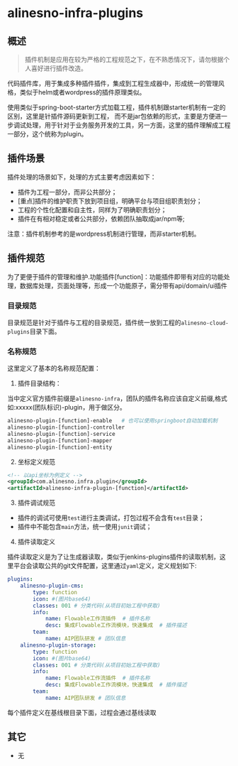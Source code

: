 # alinesno-infra-plugins

## 概述

> 插件机制是应用在较为严格的工程规范之下，在不熟悉情况下，请勿根据个人喜好进行插件改造。

代码插件库，用于集成多种插件插件，集成到工程生成器中，形成统一的管理风格，类似于helm或者wordpress的插件原理类似。

使用类似于spring-boot-starter方式加载工程，插件机制跟starter机制有一定的区别，这里是针插件源码更新到工程，
而不是jar包依赖的形式，主要是方便进一步调试处理，用于针对于业务服务开发的工具，另一方面，这里的插件理解成工程一部分，这个统称为plugin。

## 插件场景

插件处理的场景如下，处理的方式主要考虑因素如下：

- 插件为工程一部分，而非公共部分；
- [重点]插件的维护职责下放到项目组，明确平台与项目组职责划分；
- 工程的个性化配置和自主性，同样为了明确职责划分；
- 插件在有相对稳定或者公共部分，依赖团队抽取成jar/npm等;

注意：插件机制参考的是wordpress机制进行管理，而非starter机制。

## 插件规范

为了更便于插件的管理和维护.功能插件[function]：功能插件即带有对应的功能处理，数据库处理，页面处理等，形成一个功能原子，需分带有api/domain/ui插件

### 目录规范

目录规范是针对于插件与工程的目录规范，插件统一放到工程的`alinesno-cloud-plugins`目录下面。

### 名称规范

这里定义了基本的名称规范配置：

1. 插件目录结构：

当中定义官方插件前缀是`alinesno-infra`，团队的插件名称应该自定义前缀,格式如:xxxxx(团队标识)-plugin，用于做区分。
```sh
alinesno-plugin-[function]-enable   # 也可以使用springboot自动加载机制
alinesno-plugin-[function]-controller
alinesno-plugin-[function]-service
alinesno-plugin-[function]-mapper
alinesno-plugin-[function]-entity
```

2. 坐标定义规范
```xml
<!-- 以api坐标为例定义 -->
<groupId>com.alinesno.infra.plugin</groupId>
<artifactId>alinesno-infra-plugin-[function]</artifactId>
```

3. 插件调试规范

- 插件的调试可使用`test`进行主类调试，打包过程不会含有`test`目录；
- 插件中不能包含`main`方法，统一使用`junit`调试；

4. 插件读取定义

插件读取定义是为了让生成器读取，类似于jenkins-plugins插件的读取机制，这里平台会读取公共的git文件配置，这里通过`yaml`定义，定义规划如下:

```yaml
plugins:
    alinesno-plugin-cms:
        type: function
        icon: #(图片base64)
        classes: 001 # 分类代码(从项目初始工程中获取)
        info:
            name: Flowable工作流插件  # 插件名称
            desc: 集成Flowable工作流模块，快速集成  # 插件描述
        team:
            name: AIP团队研发 # 团队信息
    alinesno-plugin-storage:
        type: function
        icon: #(图片base64)
        classes: 001 # 分类代码(从项目初始工程中获取)
        info:
            name: Flowable工作流插件  # 插件名称
            desc: 集成Flowable工作流模块，快速集成  # 插件描述
        team:
            name: AIP团队研发 # 团队信息
```

每个插件定义在基线根目录下面，过程会通过基线读取

## 其它

- 无
